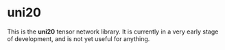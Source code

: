 # uni20

This is the **uni20** tensor network library. It is currently in a very early stage of development, and is not yet useful for anything.
